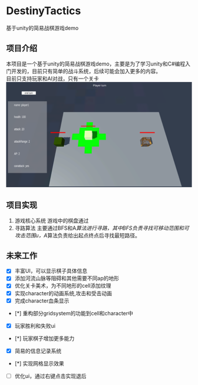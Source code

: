 # DestinyTactics
基于unity的简易战棋游戏demo
## 项目介绍
本项目是一个基于unity的简易战棋游戏demo，主要是为了学习unity和C#编程入门开发的，目前只有简单的战斗系统，后续可能会加入更多的内容。  
目前只支持玩家和AI对战，只有一个关卡  
![](image.png)
## 项目实现
1. 游戏核心系统
游戏中的棋盘通过
2. 寻路算法
主要通过BFS和A*算法进行寻路，其中BFS负责寻找可移动范围和可攻击范围u，A*算法负责给出起点终点后寻找最短路径。  
## 未来工作
- [x] 丰富UI，可以显示棋子具体信息
- [x] 添加河流山脉等阻碍和其他需要不同ap的地形
- [x] 优化关卡美术，为不同地形的cell添加纹理
- [x] 实现character的动画系统,攻击和受击动画
- [x] 完成character血条显示
- [*] 重构部分gridsystem的功能到cell和character中
- [x] 玩家胜利和失败ui
- [*] 玩家棋子增加更多能力
- [x] 简易的信息记录系统
- [*] 实现网格显示效果
- [ ] 优化ui，通过右键点击实现退后